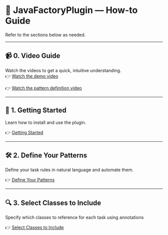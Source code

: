 # 📘 JavaFactoryPlugin — How-to Guide

Refer to the sections below as needed.

---

## 📹 0. Video Guide
Watch the videos to get a quick, intuitive understanding.  
👉 [Watch the demo video](https://www.youtube.com/watch?v=ReBCXKOpW3M)

👉 [Watch the pattern definition video](https://www.youtube.com/watch?v=kqHGkCpoQz8)

---

## 🚀 1. Getting Started
Learn how to install and use the plugin.  

👉 [Getting Started](docs/howto/1_getting_started.md)

---

## 🛠 2. Define Your Patterns
Define your task rules in natural language and automate them.

👉 [Define Your Patterns](docs/howto/2_define_your_patterns.md)

---

## 🔍 3. Select Classes to Include
Specify which classes to reference for each task using annotations 

👉 [Select Classes to Include](docs/reference-rules.md)
